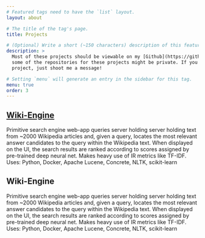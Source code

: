 ```yaml
---
# Featured tags need to have the `list` layout.
layout: about

# The title of the tag's page.
title: Projects

# (Optional) Write a short (~150 characters) description of this featured tag.
description: >
  Most of these projects should be viewable on my [Github](https://github.com/rohantilva/), but
  some of the repositories for these projects might be private. If you'd like to see any private 
  project, just shoot me a message!

# Setting `menu` will generate an entry in the sidebar for this tag.
menu: true
order: 3
---
```


## [Wiki-Engine](https://github.com/rohantilva/Wiki-Engine)
Primitive search engine web-app queries server holding server holding text from ~2000 Wikipedia articles and, given a query, locates the most relevant answer candidates to the query within the Wikipedia text. When displayed on the UI, the search results are ranked according to scores assigned by pre-trained deep neural net. Makes heavy use of IR metrics like TF-IDF. <br />
Uses: Python, Docker, Apache Lucene, Concrete, NLTK, scikit-learn

## Wiki-Engine
Primitive search engine web-app queries server holding server holding text from ~2000 Wikipedia articles and, given a query, locates the most relevant answer candidates to the query within the Wikipedia text. When displayed on the UI, the search results are ranked according to scores assigned by pre-trained deep neural net. Makes heavy use of IR metrics like TF-IDF. <br />
Uses: Python, Docker, Apache Lucene, Concrete, NLTK, scikit-learn
